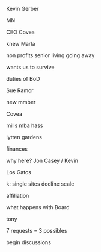 

Kevin Gerber

MN

CEO Covea

knew Marla


non profits senior living going away

wants us to survive

duties of BoD

Sue Ramor

new mmber

Covea

mills mba hass

lytten gardens

finances

why here? Jon Casey / Kevin

Los Gatos

k: single sites decline scale

affiliation

what happens with Board


tony

7 requests = 3 possibles

begin discussions
